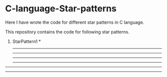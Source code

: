 # C-language-Star-patterns
Here I have wrote the code for different star patterns in C language.


This repository contains the code for following star patterns.

1. StarPattern1
       *
      *** 
     *****
    *******
   *********
  ***********
 *************
